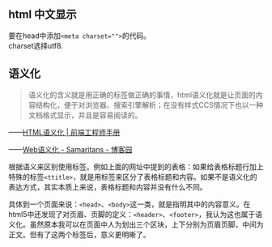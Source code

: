 ## html 中文显示  
要在head中添加`<meta charset="">`的代码。  
charset选择utf8.

## 语义化  
> 语义化的含义就是用正确的标签做正确的事情，html语义化就是让页面的内容结构化，便于对浏览器、搜索引擎解析；在没有样式CCS情况下也以一种文档格式显示，并且是容易阅读的。

——[HTML语义化 | 前端工程师手册](https://leohxj.gitbooks.io/front-end-database/content/html-and-css-basic/semantic-html.html)



——[Web语义化 - Samaritans - 博客园](http://www.cnblogs.com/dolphinX/p/3311588.html)

根据语义来区别使用标签。例如上面的网址中提到的表格：如果给表格标题行加上特殊的标签`<ttitle>`，就是用标签来区分了表格标题和内容。如果不是语义化的表达方式，其实本质上来说，表格标题和内容并没有什么不同。

具体到一个页面来说：`<head>`、`<body>`这一类，就是指明其中的内容意义。在html5中还发现了对页眉、页脚的定义：`<header>`、`<footer>`，我认为这也属于语义化。虽然原本我可以在页面中人为划出三个区块，上下分别为页眉页脚，中间为正文。但有了这两个标签后，意义更明晰了。